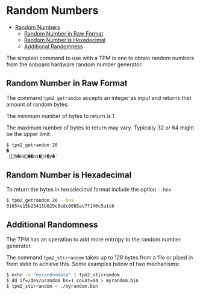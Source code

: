 # Random Numbers
- [Random Numbers](#random-numbers)
  - [Random Number in Raw Format](#random-number-in-raw-format)
  - [Random Number is Hexadecimal](#random-number-is-hexadecimal)
  - [Additional Randomness](#additional-randomness)

The simplest command to use with a TPM is one to obtain random numbers from the onboard hardware random number generator.

## Random Number in Raw Format
The command `tpm2_getrandom` accepts an integer as input and returns that amount of random bytes.

The minimum number of bytes to return is 1

The maximum number of bytes to return may vary. Typically 32 or 64 might be the upper limit.

```bash
$ tpm2_getrandom 20
�
 h�HU��ns�4�y�'
```

## Random Number is Hexadecimal
To return the bytes in hexadecimal format include the option `--hex`

```bash
$ tpm2_getrandom 20 --hex
01654e15b23415b029c8cdc0085ac7f146c5a1c6
```


## Additional Randomness   
The TPM has an operation to add more entropy to the random number generator.

The command `tpm2_stirrandom` takes up to 128 bytes from a file or piped in from stdin to achieve this. Some examples below of two mechanisms:

```bash
$ echo -n "myrandomdata" | tpm2_stirrandom
$ dd if=/dev/urandom bs=1 count=64 > myrandom.bin
$ tpm2_stirrandom < ./myrandom.bin
```
